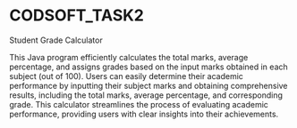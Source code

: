 # CODSOFT_TASK2
Student Grade Calculator

This Java program efficiently calculates the total marks, average percentage, and assigns grades based on the input marks obtained in each subject (out of 100). Users can easily determine their academic performance by inputting their subject marks and obtaining comprehensive results, including the total marks, average percentage, and corresponding grade. This calculator streamlines the process of evaluating academic performance, providing users with clear insights into their achievements.
